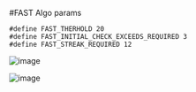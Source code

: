 #FAST
Algo params
```
#define FAST_THERHOLD 20
#define FAST_INITIAL_CHECK_EXCEEDS_REQUIRED 3
#define FAST_STREAK_REQUIRED 12
```
![image](https://github.com/maxamula/Corners/assets/78308778/dca823c1-0e72-4882-bad1-e162ccb35879)

![image](https://github.com/maxamula/Corners/assets/78308778/39b3ee09-2a9c-4775-9cd2-375e89509937)
